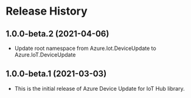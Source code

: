 # Release History

## 1.0.0-beta.2 (2021-04-06)
* Update root namespace from Azure.Iot.DeviceUpdate to Azure.IoT.DeviceUpdate

## 1.0.0-beta.1 (2021-03-03)
* This is the initial release of Azure Device Update for IoT Hub library. 
